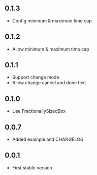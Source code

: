 ## 0.1.3

- Config minimum & maximum time cap

## 0.1.2

- Allow minimum & maximum time cap

## 0.1.1

- Support change mode
- Allow change cancel and done text

## 0.1.0

- Use FractionallySizedBox

## 0.0.7

- Added example and CHANGELOG

## 0.0.1

- First stable version